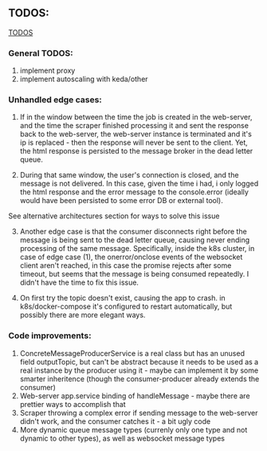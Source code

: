 ## TODOS:  
[TODOS](./docs/todos.md)

### General TODOS:  
1. implement proxy
2. implement autoscaling with keda/other


### Unhandled edge cases: 
1. If in the window between the time the job is created in the web-server, and the time the scraper finished processing it and sent the response back to the web-server, the web-server instance is terminated and it's ip is replaced - then the response will never be sent to the client. Yet, the html response is persisted to the message broker in the dead letter queue.

2. During that same window, the user's connection is closed, and the message is not delivered. In this case, given the time i had, i only logged the html response and the error message to the console.error (ideally would have been persisted to some error DB or external tool).

See alternative architectures section for ways to solve this issue

3. Another edge case is that the consumer disconnects right before the message is being sent to the dead letter queue, causing never ending processing of the same message. 
Specifically, inside the k8s cluster, in case of edge case (1), the onerror/onclose events of the websocket client aren't reached, in this case the promise rejects after some timeout, but seems that the message is being consumed repeatedly. I didn't have the time to fix this issue. 

4. On first try the topic doesn't exist, causing the app to crash. in k8s/docker-compose it's configured to restart automatically, but possibly there are more elegant ways.

### Code improvements:
  1. ConcreteMessageProducerService is a real class but has an unused field outputTopic, but can't be abstract because it needs to   be used as a real instance by the producer using it - maybe can implement it by some smarter inheritence (though the consumer-producer already extends the consumer)  
  2. Web-server app.service binding of handleMessage - maybe there are prettier ways to accomplish that  
  3. Scraper throwing a complex error if sending message to the web-server didn't work, and the consumer catches it - a bit ugly code
  4. More dynamic queue message types (currenly only one type and not dynamic to other types), as well as websocket message types


